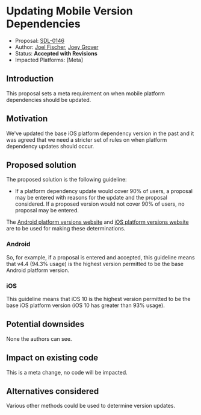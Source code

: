 # Updating Mobile Version Dependencies

* Proposal: [SDL-0146](0146-updating-mobile-version-dependencies.md)
* Author: [Joel Fischer](https://github.com/joeljfischer), [Joey Grover](https://github.com/joeygrover)
* Status: **Accepted with Revisions**
* Impacted Platforms: [Meta]

## Introduction

This proposal sets a meta requirement on when mobile platform dependencies should be updated.

## Motivation

We've updated the base iOS platform dependency version in the past and it was agreed that we need a stricter set of rules on when platform dependency updates should occur.

## Proposed solution

The proposed solution is the following guideline:

* If a platform dependency update would cover 90% of users, a proposal may be entered with reasons for the update and the proposal considered. If a proposed version would not cover 90% of users, no proposal may be entered.

The [Android platform versions website](https://developer.android.com/about/dashboards/index.html) and [iOS platform versions website](https://developer.apple.com/support/app-store/) are to be used for making these determinations.

### Android
So, for example, if a proposal is entered and accepted, this guideline means that v4.4 (94.3% usage) is the highest version permitted to be the base Android platform version.

### iOS
This guideline means that iOS 10 is the highest version permitted to be the base iOS platform version (iOS 10 has greater than 93% usage).

## Potential downsides

None the authors can see.

## Impact on existing code

This is a meta change, no code will be impacted.

## Alternatives considered

Various other methods could be used to determine version updates.

